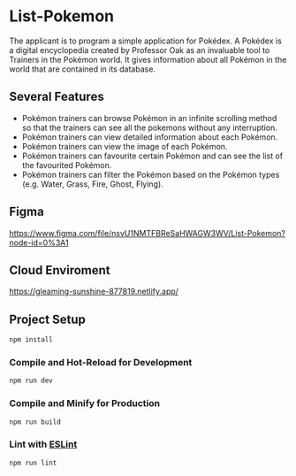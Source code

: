 # List-Pokemon

The applicant is to program a simple application for Pokédex. A Pokédex is a digital
encyclopedia created by Professor Oak as an invaluable tool to Trainers in the Pokémon
world. It gives information about all Pokémon in the world that are contained in its
database.

## Several Features

- Pokémon trainers can browse Pokémon in an infinite scrolling method so that the
trainers can see all the pokemons without any interruption.
- Pokémon trainers can view detailed information about each Pokémon.
- Pokémon trainers can view the image of each Pokémon.
- Pokémon trainers can favourite certain Pokémon and can see the list of the
favourited Pokémon.
- Pokémon trainers can filter the Pokémon based on the Pokémon types (e.g.
Water, Grass, Fire, Ghost, Flying).

## Figma

https://www.figma.com/file/nsvU1NMTFBReSaHWAGW3WV/List-Pokemon?node-id=0%3A1

## Cloud Enviroment

https://gleaming-sunshine-877819.netlify.app/

## Project Setup

```sh
npm install
```

### Compile and Hot-Reload for Development

```sh
npm run dev
```

### Compile and Minify for Production

```sh
npm run build
```

### Lint with [ESLint](https://eslint.org/)

```sh
npm run lint
```
